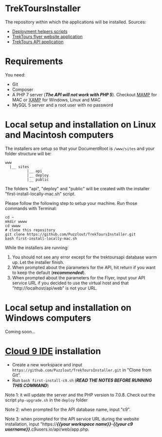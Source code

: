 # TrekToursInstaller

The repository within which the applications will be installed.
Sources:
- [Deployment helpers scripts](https://github.com/Puzzlout/CloudDeploy)
- [TrekTours flyer website application](https://github.com/Puzzlout/TrekToursFlyer)
- [TrekTours API application](https://github.com/Puzzlout/TrekToursApi)

# Requirements

You need:

- Git
- Composer
- A PHP 7 server (***The API will not work with PHP 5***). Checkout [MAMP](https://www.mamp.info/) for MAC or [XAMP](https://www.apachefriends.org/fr/index.html) for Windows, Linux and MAC
- MySQL 5 server and a root user with no password

# Local setup and installation on Linux and Macintosh computers

The installers are setup so that your DocumentRoot is `/www/sites` and your folder structure will be:

```
www
  |__ sites
		  |__ api
		  |__ deploy
		  |__ public
```

The folders "api", "deploy" and "public" will be created with the installer "first-install-locally-mac.sh" script.

Please follow the following step to setup your machine. Run those commands with Terminal:
```
cd ~
mkdir wwww
cd wwww
# clone this repository
git clone https://github.com/Puzzlout/TrekToursInstaller.git
bash first-install-locally-mac.sh
```

While the installers are running:

1. You should not see any error except for the trektoursapi database warm up. Let the installer finish.
2. When prompted about the parameters for the API, hit return if you want to keep the default (***recommended***).
3. When prompted about the parameters for the Flyer, input your API service URL if you decided to use the virtual host 
and that "http://localhost/api/web" is not your URL. 

# Local setup and installation on Windows computers

Coming soon...

# [Cloud 9 IDE](http://c9.io/) installation

- Create a new workspace and input `https://github.com/Puzzlout/TrekToursInstaller.git` in "Clone from Git".
- Run `bash first-install-c9.sh` (***READ THE NOTES BEFORE RUNNING THIS COMMAND***)

Note 1: it will update the server and the PHP version to 7.0.8. Check out the script `php-upgrade.sh` in the `deploy` folder

Note 2: when prompted for the API database name, input "c9".

Note 3: when prompted for the API service URL during the website installation, input "https://***{{your workspace name}}***-***{{your c9 username}}***.c9users.io/api/web/app.php.
